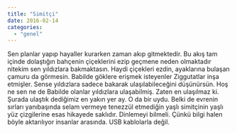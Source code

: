 ```yaml
---
title: "Simitçi"
date: 2016-02-14
categories: 
  - "genel"
---
```


Sen planlar yapıp hayaller kurarken zaman akıp gitmektedir. Bu akış tam içinde dolaştığın bahçenin çiçeklerini ezip geçmene neden olmaktadır nitekim sen yıldızlara bakmaktasın. Haydi çiçekleri ezdin, ayaklarına bulaşan çamuru da görmesin. Babilde göklere erişmek isteyenler Ziggutatlar inşa etmişler. Sense yıldızlara sadece bakarak ulaşılabileceğini düşünürsün. Hoş ne sen ne de Babilde olanlar yıldızlara ulaşabilmiş. Zaten en ulaşılmaz ki. Şurada ulaştık dediğimiz en yakın yer ay. O da bir uydu. Belki de evrenin sırları yanıbaşında selam vermeye tenezzül etmediğin yaşlı simitçinin yaşlı yüz çizgilerine esas hikayede saklıdır. Dinlemeyi bilmeli. Çünkü bilgi halen böyle aktarılıyor insanlar arasında. USB kablolarla değil.
